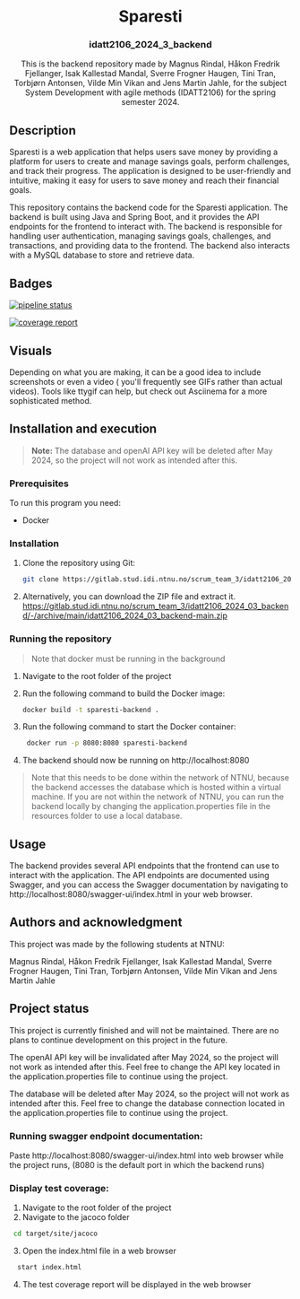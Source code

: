 <div align="center">
  <h1 align="center">Sparesti</h1>
  <h3 align="center">idatt2106_2024_3_backend </h3>
  <p align="center">
  This is the backend repository made by Magnus Rindal, Håkon Fredrik Fjellanger, Isak Kallestad Mandal, Sverre Frogner Haugen, Tini Tran, Torbjørn Antonsen, Vilde Min Vikan and Jens Martin Jahle, for the subject System Development with agile methods (IDATT2106) for the spring semester 2024.
  </p>
</div>

## Description

Sparesti is a web application that helps users save money by providing a platform for users to
create and manage savings goals, perform challenges, and track their progress.
The application is designed to be user-friendly and intuitive, making it easy for users to save
money and reach their financial goals.

This repository contains the backend code for the Sparesti application. The backend is built using
Java and Spring Boot, and it provides the API endpoints for the frontend to interact with.
The backend is responsible for handling user authentication, managing savings goals, challenges, and
transactions, and providing data to the frontend.
The backend also interacts with a MySQL database to store and retrieve data.

## Badges

<a href="https://gitlab.stud.idi.ntnu.no/scrum_team_3/idatt2106_2024_03_backend/-/commits/main"><img alt="pipeline status" src="https://gitlab.stud.idi.ntnu.no/scrum_team_3/idatt2106_2024_03_backend/badges/main/pipeline.svg" /></a>

<a href="https://gitlab.stud.idi.ntnu.no/scrum_team_3/idatt2106_2024_03_backend/-/commits/main"><img alt="coverage report" src="https://gitlab.stud.idi.ntnu.no/scrum_team_3/idatt2106_2024_03_backend/badges/main/coverage.svg" /></a>

## Visuals

Depending on what you are making, it can be a good idea to include screenshots or even a video (
you'll frequently see GIFs rather than actual videos). Tools like ttygif can help, but check out
Asciinema for a more sophisticated method.

## Installation and execution

> **Note:** The database and openAI API key will be deleted after May 2024, so the project will not
> work as intended after this.

### Prerequisites

To run this program you need:

- Docker

### Installation

1. Clone the repository using Git:
   ```sh
   git clone https://gitlab.stud.idi.ntnu.no/scrum_team_3/idatt2106_2024_03_backend
    ```

2. Alternatively, you can download the ZIP file and extract it.
   https://gitlab.stud.idi.ntnu.no/scrum_team_3/idatt2106_2024_03_backend/-/archive/main/idatt2106_2024_03_backend-main.zip

### Running the repository

> Note that docker must be running in the background
>

1. Navigate to the root folder of the project

2. Run the following command to build the Docker image:
   ```sh
   docker build -t sparesti-backend .
   ```
3. Run the following command to start the Docker container:
   ```sh
    docker run -p 8080:8080 sparesti-backend
    ```
4. The backend should now be running on http://localhost:8080

> Note that this needs to be done within the network of NTNU, because the backend accesses the
> database which is hosted within a virtual machine.
> If you are not within the network of NTNU, you can run the backend locally by changing the
> application.properties file in the resources folder to use a local database.

## Usage

The backend provides several API endpoints that the frontend can use to interact with the
application. The API endpoints are documented using Swagger, and you can access the Swagger
documentation by navigating to http://localhost:8080/swagger-ui/index.html in your web browser.

## Authors and acknowledgment

This project was made by the following students at NTNU:

Magnus Rindal,
Håkon Fredrik Fjellanger,
Isak Kallestad Mandal,
Sverre Frogner Haugen,
Tini Tran,
Torbjørn Antonsen,
Vilde Min Vikan and
Jens Martin Jahle

## Project status

This project is currently finished and will not be maintained.
There are no plans to continue development on this project in the future.

The openAI API key will be invalidated after May 2024, so the project will not work as intended
after this.
Feel free to change the API key located in the application.properties file to continue using the
project.

The database will be deleted after May 2024, so the project will not work as intended after this.
Feel free to change the database connection located in the application.properties file to continue
using the project.

### Running swagger endpoint documentation:

Paste http://localhost:8080/swagger-ui/index.html into web browser while the project runs, (8080 is
the default port in
which the backend runs)

### Display test coverage:

1. Navigate to the root folder of the project
2. Navigate to the jacoco folder

```sh
 cd target/site/jacoco
```

3. Open the index.html file in a web browser

```sh
  start index.html
  ```

4. The test coverage report will be displayed in the web browser